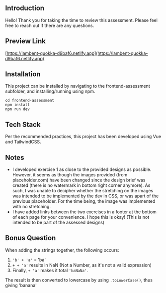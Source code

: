 Introduction
---
Hello! Thank you for taking the time to review this assessment. Please feel free to reach out if there are any questions.

Preview Link
---
[https://lambent-quokka-d9baf6.netlify.app](https://lambent-quokka-d9baf6.netlify.app)

Installation
---
This project can be installed by navigating to the frontend-assessment subfolder, and installing/running using npm.
```
cd frontend-assessment
npm install
npm run dev
```

Tech Stack
---
Per the recommended practices, this project has been developed using Vue and TailwindCSS.

Notes
---
- I developed exercise 1 as close to the provided designs as possible. However, it seems as though the images provided (from placeholder.com) have been changed since the design brief was created (there is no watermark in bottom right corner anymore). As such, I was unable to decipher whether the stretching on the images was intended to be implemented by the dev in CSS, or was apart of the previous placeholder. For the time being, the image was implemented with no stretching. 
- I have added links between the two exercises in a footer at the bottom of each page for your convenience. I hope this is okay! (This is not intended to be part of the assessed designs)

Bonus Question
---
When adding the strings together, the following occurs: 
1. `'b' + 'a'` = 'ba'
2. `+ + 'a'` results in NaN (Not a Number, as it's not a valid expression)
3. Finally, `+ 'a'`  makes it total `'baNaNa'`. 

The result is then converted to lowercase by using `.toLowerCase()`, thus giving 'banana'